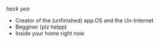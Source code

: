 *heck yea*

- Creator of the (unfinished) app.OS and the Un-Internet
- Begginer (plz helpp)
- Inside your home right now
